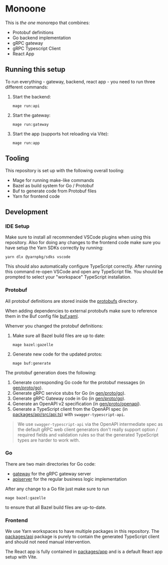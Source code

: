 # Monoone

This is _the one_ monorepo that combines:

- Protobuf definitions
- Go backend implementation
- gRPC gateway
- gRPC Typescript Client
- React App

## Running this setup

To run everything - gateway, backend, react app - you need to run three different commands:

1. Start the backend:
    ```
    mage run:api
    ```
1. Start the gateway:
    ```
    mage run:gateway
    ```
1. Start the app (supports hot reloading via Vite):
    ```
    mage run:app
    ```

## Tooling

This repository is set up with the following overall tooling:

- Mage for running make-like commands
- Bazel as build system for Go / Protobuf
- Buf to generate code from Protobuf files
- Yarn for frontend code

## Development

### IDE Setup

Make sure to install all recommended VSCode plugins when using this repository. Also for doing any changes to the frontend code make sure you have setup
the Yarn SDKs correctly by running:
```
yarn dlx @yarnpkg/sdks vscode
```

This should also automatically configure TypeScript correctly. After running this command re-open VSCode and open any TypeScript file. You should be prompted
to select your "workspace" TypeScript installation.

### Protobuf

All protobuf definitions are stored inside the [protobufs](/protobufs/) directory.

When adding dependencies to external protobufs make sure to reference them in the Buf config file [buf.yaml](/protobufs/buf.yaml).

Whenver you changed the protobuf definitions:
1. Make sure all Bazel build files are up to date:
    ```
    mage bazel:gazelle
    ```
2. Generate new code for the updated protos:
    ```
    mage buf:generate
    ```

The protobuf generation does the following:
1. Generate corresponding Go code for the protobuf messages (in [gen/proto/go](/gen/proto/go/)).
2. Generate gRPC service stubs for Go (in [gen/proto/go](/gen/proto/go/)).
3. Generate gRPC Gateway code in Go (in [gen/proto/go](/gen/proto/go/)).
4. Generate an OpenAPI v2 specification (in [gen/proto/openapi](/gen/proto/openapi/)).
5. Generate a TypeScript client from the OpenAPI spec (in [packages/api/src/api.ts](/packages/api/src/api.ts)) with `swagger-typescript-api`.

> We use `swagger-typescript-api` via the OpenAPI intermediate spec as the default gRPC web client generators don't really
> support option / required fields and validation rules so that the generated TypeScript types are harder to work with.

### Go

There are two main directories for Go code:
- [gateway](/gateway/) for the gRPC gateway server
- [apiserver](/apiserver/) for the regular business logic implementation

After any change to a Go file just make sure to run
```
mage bazel:gazelle
```
to ensure that all Bazel build files are up-to-date.

### Frontend

We use Yarn workspaces to have multiple packages in this repository. The [packages/api](/packages/api/) package is purely to contain the
generated TypeScript client and should not need manual intervention.

The React app is fully contained in [packages/app](/packages/app/) and is a default React app setup with Vite.
